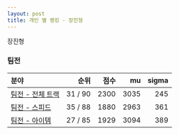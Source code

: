 ```yaml
---
layout: post
title: 개인 별 랭킹 - 장진형
---
```


장진형


### 팀전

| 분야 | 순위 | 점수 | mu | sigma |
|:---|---:|---:|---:|---:|
| [팀전 - 전체 트랙](../team-full) | 31 / 90 | 2300 | 3035 | 245 |
| [팀전 - 스피드](../team-speed) | 35 / 88 | 1880 | 2963 | 361 |
| [팀전 - 아이템](../team-item) | 27 / 85 | 1929 | 3094 | 389 |
